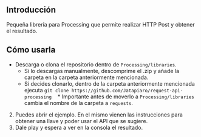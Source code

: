 Introducción
------------

Pequeña librería para Processing que permite realizar HTTP Post y obtener el resultado.


Cómo usarla
------------


* Descarga o clona el repositorio dentro de `Processing/libraries`.
    * Si lo descargas manualmente, descomprime el .zip y añade la carpeta en la carpeta anteriormente mencionada.
    * Si decides clonarlo, dentro de la carpeta anteriormente mencionada ejecuta `git clone https://github.com/Jatapiaro/request-api-processing`
    * Importante antes de moverlo a `Processing/libraries` cambia el nombre de la carpeta a `requests`. 

2. Puedes abrir el ejemplo. En el mismo vienen las instrucciones para obtener una llave y poder usar el API que se sugiere.
3. Dale play y espera a ver en la consola el resultado.

